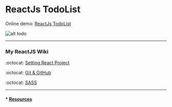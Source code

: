 # ReactJs TodoList

Online demo: [ReactJs TodoList](https://yelenako.github.io/ReactJs-TodoList/)

![ alt todo](https://user-images.githubusercontent.com/37521732/66449093-70db1a00-ea19-11e9-9012-bc4a26f951f5.gif)

---

### My ReactJS Wiki  

:octocat:   [Setting React Project](https://github.com/YelenaKo/ReactJs-TodoList/wiki/Setting-React-Project)

:octocat:   [Git & GitHub](https://github.com/YelenaKo/ReactJs-TodoList/wiki/Work-with-Git-&-GitHub)

:octocat:   [SASS](https://github.com/YelenaKo/ReactJs-TodoList/wiki/Work-with-SASS)

---

#### * [Resources](resources.md)

